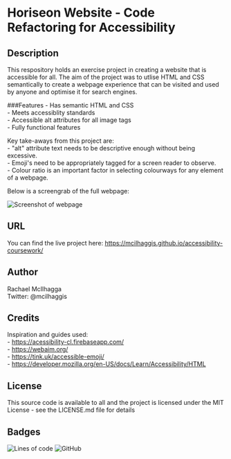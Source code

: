 # Horiseon Website - Code Refactoring for Accessibility


## Description
 This respository holds an exercise project in creating a website that is accessible for all. The aim of the project was to utlise HTML and CSS semantically to create a webpage experience that can be visited and used by anyone and optimise it for search engines.

 ###Features
    - Has semantic HTML and CSS  
    - Meets accessiblity standards  
    - Accessible alt attributes for all image tags  
    - Fully functional features  
    

 Key take-aways from this project are:   
    - "alt" attribute text needs to be descriptive enough without being excessive.  
    - Emoji's need to be appropriately tagged for a screen reader to observe.  
    - Colour ratio is an important factor in selecting colourways for any element of a webpage.  

Below is a screengrab of the full webpage: 

![Screenshot of webpage](https://github.com/Mcilhaggis/accessibility-coursework/blob/master/images/Full-webpage-screengrab.png)


## URL

You can find the live project here: https://mcilhaggis.github.io/accessibility-coursework/

## Author
Rachael McIlhagga  
Twitter: @mcilhaggis

## Credits

Inspiration and guides used:  
    - https://acessibility-cl.firebaseapp.com/   
    - https://webaim.org/  
    - https://tink.uk/accessible-emoji/  
    - https://developer.mozilla.org/en-US/docs/Learn/Accessibility/HTML  

## License
This source code is available to all and the project is licensed under the MIT License - see the LICENSE.md file for details

## Badges
![Lines of code](https://img.shields.io/tokei/lines/github/mcilhaggis/accessibility-coursework)
![GitHub](https://img.shields.io/github/license/mcilhaggis/accessibility-coursework)


